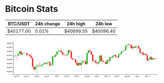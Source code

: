 # Bitcoin Stats

BTC/USDT|24h change|24h high|24h low|
|---|---|---|---|
|$40177.00|0.01%|$40699.55|$40096.40|

<img src="./chart.svg">
